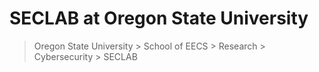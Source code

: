 # SECLAB at Oregon State University

> Oregon State University > School of EECS > Research > Cybersecurity > SECLAB

